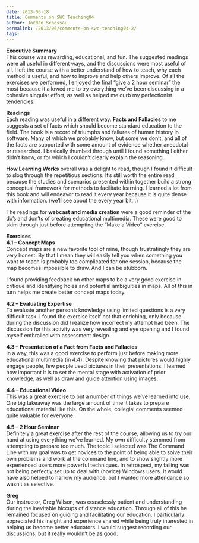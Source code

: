 ```yaml
---
date: 2013-06-18
title: Comments on SWC Teaching04
author: Jorden Schossau
permalink: /2013/06/comments-on-swc-teaching04-2/
tags:
---
```

**Executive Summary**  
This course was rewarding, educational, and fun. The suggested readings were all useful in different ways, and the discussions were most useful of all. I left the course with a better understand of how to teach, why each method is useful, and how to improve and help others improve. Of all the exercises we performed, I enjoyed the final &#8220;give a 2 hour seminar&#8221; the most because it allowed me to try everything we&#8217;ve been discussing in a cohesive singular effort, as well as helped me curb my perfectionist tendencies.

**Readings**  
Each reading was useful in a different way. **Facts and Fallacies** to me suggests a set of facts which should become standard education to the field. The book is a record of triumphs and failures of human history in software. Many of which we probably know, but some we don&#8217;t, and all of the facts are supported with some amount of evidence whether anecdotal or researched. I basically thumbed through until I found something I either didn&#8217;t know, or for which I couldn&#8217;t clearly explain the reasoning.

**How Learning Works** overall was a delight to read, though I found it difficult to slog through the repetitious sections. It&#8217;s still worth the entire read because the studies and scenarios presented within together build a strong conceptual framework for methods to facilitate learning. I learned a lot from this book and will endeavor to read it every year because it is quite dense with information. (we&#8217;ll see about the every year bit&#8230;)

The readings for **webcast and media creation** were a good reminder of the do&#8217;s and don&#8217;ts of creating educational multimedia. These were good to skim through just before attempting the &#8220;Make a Video&#8221; exercise.

**Exercises**  
**4.1 &#8211; Concept Maps**  
Concept maps are a new favorite tool of mine, though frustratingly they are very honest. By that I mean they will easily tell you when something you want to teach is probably too complicated for one session, because the map becomes impossible to draw. And I can be stubborn.

I found providing feedback on other maps to be a very good exercise in critique and identifying holes and potential ambiguities in maps. All of this in turn helps me create better concept maps today.

**4.2 &#8211; Evaluating Expertise**  
To evaluate another person&#8217;s knowledge using limited questions is a very difficult task. I found the exercise itself not that enriching, only because during the discussion did I realize how incorrect my attempt had been. The discussion for this activity was very revealing and eye opening and I found myself enthralled with assessment design.

**4.3 &#8211; Presentation of a Fact from Facts and Fallacies**  
In a way, this was a good exercise to perform just before making more educational multimedia (in 4.4). Despite knowing that pictures would highly engage people, few people used pictures in their presentations. I learned how important it is to set the mental stage with activation of prior knowledge, as well as draw and guide attention using images.

**4.4 &#8211; Educational Video**  
This was a great exercise to put a number of things we&#8217;ve learned into use. One big takeaway was the large amount of time it takes to prepare educational material like this. On the whole, collegial comments seemed quite valuable for everyone.

**4.5 &#8211; 2 Hour Seminar**  
Definitely a great exercise after the rest of the course, allowing us to try our hand at using everything we&#8217;ve learned. My own difficulty stemmed from attempting to prepare too much. The topic I selected was The Command Line with my goal was to get novices to the point of being able to solve their own problems and work at the command line, and to show slightly more experienced users more powerful techniques. In retrospect, my failing was not being perfectly set up to deal with (novice) Windows users. It would have also helped to narrow my audience, but I wanted more attendance so wasn&#8217;t as selective.

**Greg**  
Our instructor, Greg Wilson, was ceaselessly patient and understanding during the inevitable hiccups of distance education. Through all of this he remained focused on guiding and facilitating our education. I particularly appreciated his insight and experience shared while being truly interested in helping us become better educators. I would suggest recording our discussions, but it really wouldn&#8217;t be as good.
